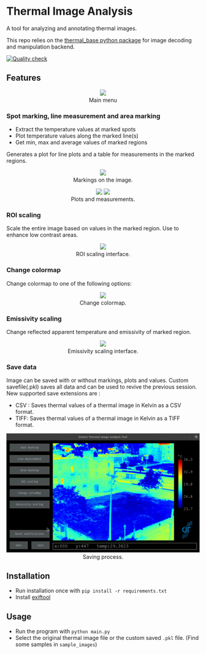 # Thermal Image Analysis
A tool for analyzing and annotating thermal images.

This repo relies on the [thermal_base python package](https://github.com/detecttechnologies/thermal_base) for image decoding and manipulation backend.

[![Quality check](https://github.com/detecttechnologies/Thermal_Image_Analysis/actions/workflows/qualitycheck.yml/badge.svg)](https://github.com/detecttechnologies/Thermal_Image_Analysis/actions)

## Features

<p align="center"><img src="assets/images/main.gif" /><br/>Main menu</p>

### Spot marking, line measurement and area marking

- Extract the temperature values at marked spots
- Plot temperature values along the marked line(s)
- Get min, max and average values of marked regions

Generates a plot for line plots and a table for measurements in the marked regions.

<p align="center"><img src="assets/images/markings.png" /><br/>Markings on the image.</p>

<p align="center">
    <img src="assets/images/graph.png" width="50%"/>
    <img src="assets/images/table.png" width ="49%"/>
    <br/>Plots and measurements.
</p>


### ROI scaling
Scale the entire image based on values in the marked region. Use to enhance low contrast areas.

<p align="center"><img src="assets/images/roi.png" /><br/>ROI scaling interface.</p>

### Change colormap
Change colormap to one of the following options:

<p align="center"><img src="assets/images/cmap.gif" /><br/>Change colormap.</p>

### Emissivity scaling
Change reflected apparent temperature and emissivity of marked region.

<p align="center"><img src="assets/images/emm.png" /><br/>Emissivity scaling interface.</p>

### Save data
Image can be saved with or without markings, plots and values. Custom savefile(.pkl) saves all data and can be used to revive the previous session. New supported save extensions are :
 - CSV : Saves thermal values of a thermal image in Kelvin as a CSV format.
 - TIFF: Saves thermal values of a thermal image in Kelvin as a TIFF format.

<p align="center"><img src="assets/images/saveProcess.gif" /><br/>Saving process.</p>

## Installation
 - Run installation once with `pip install -r requirements.txt`
 - Install [exiftool](https://exiftool.org/install.html)

## Usage
 - Run the program with `python main.py`
 - Select the original thermal image file or the custom saved `.pkl` file. (Find some samples in `sample_images`)
 
